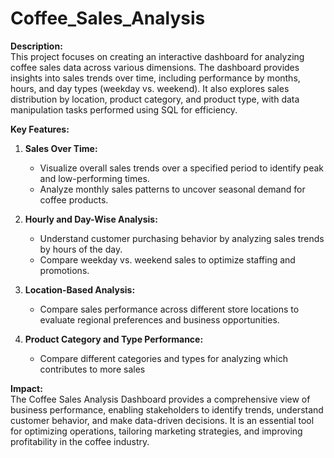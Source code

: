 # Coffee_Sales_Analysis
**Description:**  
This project focuses on creating an interactive dashboard for analyzing coffee sales data across various dimensions.
The dashboard provides insights into sales trends over time, including performance by months, hours, and day types (weekday vs. weekend). It also explores sales distribution by location, product category,
and product type, with data manipulation tasks performed using SQL for efficiency.  

**Key Features:**  
1. **Sales Over Time:**  
   - Visualize overall sales trends over a specified period to identify peak and low-performing times.  
   - Analyze monthly sales patterns to uncover seasonal demand for coffee products.  

2. **Hourly and Day-Wise Analysis:**  
   - Understand customer purchasing behavior by analyzing sales trends by hours of the day.  
   - Compare weekday vs. weekend sales to optimize staffing and promotions.  

3. **Location-Based Analysis:**  
   - Compare sales performance across different store locations to evaluate regional preferences and business opportunities.  

4. **Product Category and Type Performance:**  
   - Compare different categories and types for analyzing which contributes to more sales

**Impact:**  
The Coffee Sales Analysis Dashboard provides a comprehensive view of business performance, enabling stakeholders to identify trends,
understand customer behavior, and make data-driven decisions. It is an essential tool for optimizing operations, 
tailoring marketing strategies,
and improving profitability in the coffee industry.
